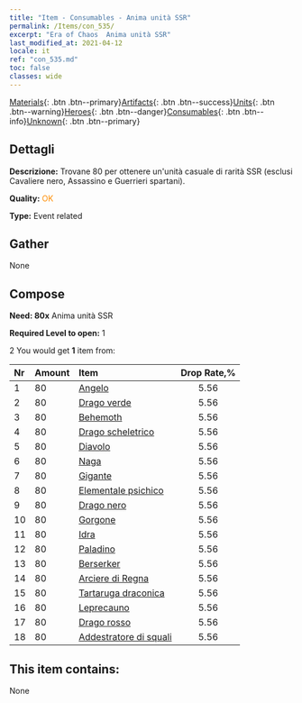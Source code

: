 ```yaml
---
title: "Item - Consumables - Anima unità SSR"
permalink: /Items/con_535/
excerpt: "Era of Chaos  Anima unità SSR"
last_modified_at: 2021-04-12
locale: it
ref: "con_535.md"
toc: false
classes: wide
---
```

 [Materials](/it/Items/){: .btn .btn--primary}[Artifacts](/it/Items/Artifacts/){: .btn .btn--success}[Units](/it/Items/Units/){: .btn .btn--warning}[Heroes](/it/Items/Heroes/){: .btn .btn--danger}[Consumables](/it/Items/Consumables/){: .btn .btn--info}[Unknown](/it/Items/Unknown/){: .btn .btn--primary}

## Dettagli
 **Descrizione:** Trovane 80 per ottenere un'unità casuale di rarità SSR (esclusi Cavaliere nero, Assassino e Guerrieri spartani).

 **Quality:** <span style="color: #FF8C00">OK</span>

 **Type:** Event related

## Gather

  None

## Compose

 **Need: 80x** Anima unità SSR

 **Required Level to open:** 1

 2 You would get **1** item  from:

  | Nr | Amount |     Item    | Drop Rate,% |
  |:---|:-------|:------------|:---------:|
  | 1 | 80 | [Angelo](/it/Items/unt_196/) | 5.56 | 
  | 2 | 80 | [Drago verde](/it/Items/unt_205/) | 5.56 | 
  | 3 | 80 | [Behemoth](/it/Items/unt_223/) | 5.56 | 
  | 4 | 80 | [Drago scheletrico](/it/Items/unt_214/) | 5.56 | 
  | 5 | 80 | [Diavolo](/it/Items/unt_232/) | 5.56 | 
  | 6 | 80 | [Naga](/it/Items/unt_240/) | 5.56 | 
  | 7 | 80 | [Gigante](/it/Items/unt_241/) | 5.56 | 
  | 8 | 80 | [Elementale psichico](/it/Items/unt_267/) | 5.56 | 
  | 9 | 80 | [Drago nero](/it/Items/unt_250/) | 5.56 | 
  | 10 | 80 | [Gorgone](/it/Items/unt_257/) | 5.56 | 
  | 11 | 80 | [Idra](/it/Items/unt_259/) | 5.56 | 
  | 12 | 80 | [Paladino](/it/Items/unt_197/) | 5.56 | 
  | 13 | 80 | [Berserker](/it/Items/unt_224/) | 5.56 | 
  | 14 | 80 | [Arciere di Regna](/it/Items/unt_274/) | 5.56 | 
  | 15 | 80 | [Tartaruga draconica](/it/Items/unt_278/) | 5.56 | 
  | 16 | 80 | [Leprecauno](/it/Items/unt_270/) | 5.56 | 
  | 17 | 80 | [Drago rosso](/it/Items/unt_251/) | 5.56 | 
  | 18 | 80 | [Addestratore di squali](/it/Items/unt_281/) | 5.56 | 


## This item contains:

  None

